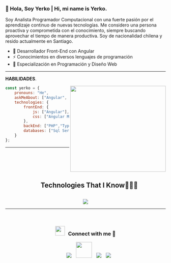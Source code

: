 ### 👋 Hola, Soy Yerko | Hi, mi name is Yerko.
   Soy Analista Programador Computacional con una fuerte pasión por el aprendizaje continuo de nuevas tecnologías. Me considero una persona proactiva y comprometida con el conocimiento, siempre buscando aprovechar el tiempo de manera productiva. Soy de nacionalidad chilena y resido actualmente en Santiago.


- 🌱 Desarrollador Front-End con Angular
- ⚡ Conocimientos en diversos lenguajes de programación
- 🔭 Especialización en Programación y Diseño Web

---------------------------------------------------------

**HABILIDADES**.

<img align='right' src="https://www.lovethispic.com/uploaded_images/104877-Batman-Robin-Drinking-Coffee.gif?1" width="300" height="270">


```javascript
const yerko = {
    pronouns: "He",
    askMeAbout: ["Angular", "Software Engineering"],
    technologies: {
        frontEnd: {
            js: ["Angular"],
            css: ["Angular Material", "bootstrap", "TailWind"]
        },
        backEnd: ["PHP","TypeScript","Python"],
        databases: ["Sql Server", "MySql"],
    }
};
```

------------------------------------------------------

<!--h1 without bottom border-->
<div id="user-content-toc">
  <ul align="center">
    <summary><h2 style="display: inline-block">Technologies That I Know👨🏻‍💻</h2></summary>
  </ul>
</div>
<!--tech stack icons-->
<p align="center">
  <a href="https://skillicons.dev">
    <img src="https://skillicons.dev/icons?i=angular,css,html,js,ts,tailwind,materialui,git,github,wordpress,linux,express,php,nginx,mysql,nextjs,nodejs,postman,py&perline=14" />
  </a>
</p>


------------------------------------------------------
<br/>
<h3 align="center" > <img src="https://media.giphy.com/media/iY8CRBdQXODJSCERIr/giphy.gif" width="30" height="30" style="margin-right: 10px;">Connect with me 🤝 </h3>

<p align="center">

 <div align="center"  class="icons-social" style="margin-left: 10px;">
	 <a style="margin-left: 10px;" href="https://instagram.com/lemonstack.cl" target="_blank">
			<img src="https://img.icons8.com/doodle/40/000000/instagram-new--v2.png"></a>
          <a style="margin-left: 10px;" target="_blank" href="https://www.facebook.com/lemonstack.cl">
			<img style="width:50px; height: 50px;" src="https://img.icons8.com/?size=100&id=nhX8zsseyDoS&format=png&color=000000"></a>
          <a style="margin-left: 10px;"  target="_blank" href="https://www.linkedin.com/in/ye-figueroa/">
			<img src="https://img.icons8.com/doodle/40/000000/linkedin--v2.png"></a>
          <a style="margin-left: 10px;" target="_blank" href="https://github.com/Alexis0089">
		<img src="https://img.icons8.com/doodle/40/000000/github--v1.png"></a>
	
	 
   
  </div>
</p>








   
   

